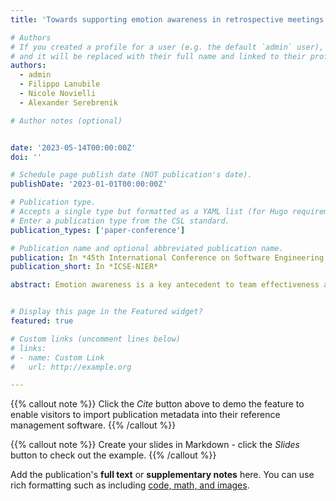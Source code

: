 ```yaml
---
title: 'Towards supporting emotion awareness in retrospective meetings'

# Authors
# If you created a profile for a user (e.g. the default `admin` user), write the username (folder name) here
# and it will be replaced with their full name and linked to their profile.
authors:
  - admin
  - Filippo Lanubile
  - Nicole Novielli
  - Alexander Serebrenik

# Author notes (optional)


date: '2023-05-14T00:00:00Z'
doi: ''

# Schedule page publish date (NOT publication's date).
publishDate: '2023-01-01T00:00:00Z'

# Publication type.
# Accepts a single type but formatted as a YAML list (for Hugo requirements).
# Enter a publication type from the CSL standard.
publication_types: ['paper-conference']

# Publication name and optional abbreviated publication name.
publication: In *45th International Conference on Software Engineering New Ideas and Emerging Results*
publication_short: In *ICSE-NIER*

abstract: Emotion awareness is a key antecedent to team effectiveness and the use of biometrics can help software developers in gaining awareness of emotions at the individual and team level. In this paper, we propose an approach to include emotional feedback in agile retrospective meetings as a proxy to identify developers’ feelings in association with the activity performed by the team. As a proof of concept, we developed an emotion visualization tool that provides an integrated visualization of self-reported emotions, activities, and biometrics. We run a pilot study to evaluate our approach with the agile retrospective meetings of a software engineering capstone project. The preliminary findings suggest that integrated emotion visualization can be useful to inform discussion and reflection around the potential causes of unhappiness, thus triggering actionable insights that could enhance team productivity and improve collaboration.


# Display this page in the Featured widget?
featured: true

# Custom links (uncomment lines below)
# links:
# - name: Custom Link
#   url: http://example.org

---
```



{{% callout note %}}
Click the _Cite_ button above to demo the feature to enable visitors to import publication metadata into their reference management software.
{{% /callout %}}

{{% callout note %}}
Create your slides in Markdown - click the _Slides_ button to check out the example.
{{% /callout %}}

Add the publication's **full text** or **supplementary notes** here. You can use rich formatting such as including [code, math, and images](https://docs.hugoblox.com/content/writing-markdown-latex/).
